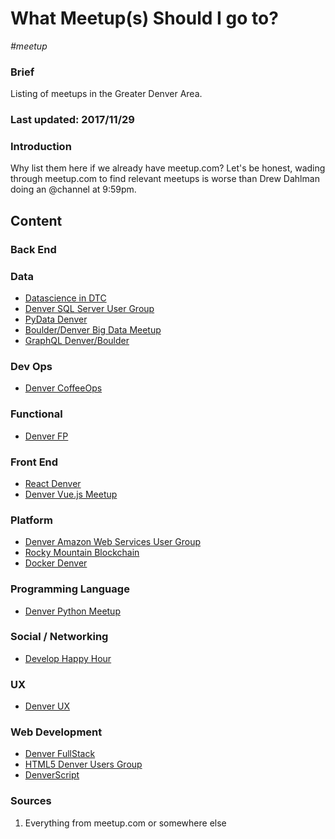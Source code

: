 # What Meetup(s) Should I go to?

*#meetup*

### Brief
Listing of meetups in the Greater Denver Area.

### Last updated: 2017/11/29

### Introduction
Why list them here if we already have meetup.com? Let's be honest, wading through meetup.com to find relevant meetups is worse than Drew Dahlman doing an @channel at 9:59pm.

## Content

### Back End

### Data
- [Datascience in DTC](https://www.meetup.com/DATA-SCIENCE-USER-S-GROUP-DTC/)
- [Denver SQL Server User Group](https://www.meetup.com/Denver-SQL-Server-User-Group/)
- [PyData Denver](https://www.meetup.com/PyData-Denver/)
- [Boulder/Denver Big Data Meetup](https://www.meetup.com/Boulder-Denver-Big-Data/)
- [GraphQL Denver/Boulder](https://www.meetup.com/GraphQL-Denver-Boulder-Meetup/)

### Dev Ops
- [Denver CoffeeOps](https://www.meetup.com/Denver-CoffeeOps/)

### Functional
- [Denver FP](https://www.meetup.com/denverfp/)

### Front End
- [React Denver](https://www.meetup.com/ReactJS-Denver/)
- [Denver Vue.js Meetup](https://www.meetup.com/Denver-Vue-js-Meetup/)

### Platform
- [Denver Amazon Web Services User Group](https://www.meetup.com/Denver-Amazon-Web-Services-Users-Group/)
- [Rocky Mountain Blockchain](https://www.meetup.com/rmbchain/)
- [Docker Denver](https://www.meetup.com/Docker-Denver/)

### Programming Language
- [Denver Python Meetup](https://www.meetup.com/Denver-Python-Meetup/)

### Social / Networking
- [Develop Happy Hour](https://www.meetup.com/Develop-Happy-Hour/)

### UX
- [Denver UX](https://www.meetup.com/DenverUX/)

### Web Development
- [Denver FullStack](https://www.meetup.com/fullstack/)
- [HTML5 Denver Users Group](https://www.meetup.com/HTML5-Denver-Users-Group/)
- [DenverScript](https://www.meetup.com/DenverScript/)

### Sources
1. Everything from meetup.com or somewhere else
